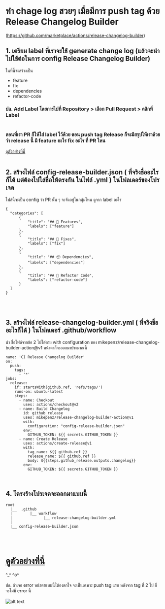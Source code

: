 # ทำ chage log สวยๆ เมื่อมีการ push tag ด้วย Release Changelog Builder 
(https://github.com/marketplace/actions/release-changelog-builder)

## 1. เตรียม label ที่เราจะใช้ generate change log (แล้วจะนำไปใช้ต่อในการ config Release Changelog Builder) 
ในที่นี้จะสร้างเป็น    
- feature
- fix 
- dependencies
- refactor-code
### ปล. Add Label โดยการไปที่ Repository  > เลือก Pull Request  > คลิกที่ Label <br /><br />


### ตอนที่เรา PR ก็ให้ใส่ label ไว้ด้วย ตอน push tag Release ก็จะมีสรุปให้เราด้วยว่า release นี้ มี feature อะไร fix อะไร  ที่ PR ไหน 
[ดูตัวอย่างที่นี่](https://github.com/mikepenz/release-changelog-builder-action/releases/tag/v0.9.0)
<br /><br />

## 2. สร้างไฟล์ config-release-builder.json ( ที่จริงชื่ออะไรก็ได้  แต่ต้องไปใส่ชื่อให้ตรงกัน ในไฟล์ .yml ) ในโฟลเดอร์ของโปรเจค 
ไฟล์นี้จะเป็น config ว่า PR นั้น ๆ จะจัดอยู่ในกลุ่มไหน ดูจาก label อะไร
```
{
  "categories": [
      {
          "title": "## 🚀 Features",
          "labels": ["feature"]
      },
      {
          "title": "## 🐛 Fixes",
          "labels": ["fix"]
      },
      {
          "title": "## 📦 Dependencies",
          "labels": ["dependencies"]
      },
      {
          "title": "## 🔄 Refactor Code",
          "labels": ["refactor-code"]
      }
  ]
}
```
<br /><br />

## 3. สร้างไฟล์ release-changelog-builder.yml ( ที่จริงชื่ออะไรก็ได้ ) ในโฟลเดอร์  .github/workflow

นำ ชื่อไฟล์จากข้อ 2  ไปใส่ตรง  with configuration ของ  mikepenz/release-changelog-builder-action@v1
หน้าตาก็จะออกมาประมาณนี้
```
name: 'CI Release Changelog Builder'
on:
  push:
    tags:
      - '*'
jobs:
  release:
    if: startsWith(github.ref, 'refs/tags/')
    runs-on: ubuntu-latest
    steps:
      - name: Checkout
        uses: actions/checkout@v2
      - name: Build Changelog
        id: github_release
        uses: mikepenz/release-changelog-builder-action@v1
        with:
          configuration: "config-release-builder.json"
        env:
          GITHUB_TOKEN: ${{ secrets.GITHUB_TOKEN }}
      - name: Create Release
        uses: actions/create-release@v1
        with:
          tag_name: ${{ github.ref }}
          release_name: ${{ github.ref }}
          body: ${{steps.github_release.outputs.changelog}}
        env:
          GITHUB_TOKEN: ${{ secrets.GITHUB_TOKEN }}
```
<br/>

## 4. โครงร้างโปรเจคจะออกมาแบบนี้
```
root
  |__  .github
  |        |__ workflow
  |              |__ release-changelog-builder.yml
  |
  |__ config-release-builder.json
```

<br /><br />
# [ดูตัวอย่างที่นี่](https://github.com/mikepenz/release-changelog-builder-action/releases/tag/v0.9.0)
^_^ ^o^
<br /><br />
ปล. ถ้าเจอ error หน้าตาแบบนี้ไ่ต้องตกใจ จะเป็นเฉพาะ push tag แรก 
หลังจาก tag ที่ 2 ไป ก็จะไม่มี error นี้ 
<br /><br />
![alt text](https://res.cloudinary.com/dxqn5gftg/image/upload/v1617276036/Screen_Shot_2564-04-01_at_18.17.48_svelo8.png)